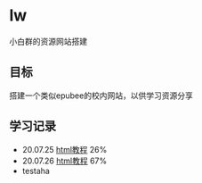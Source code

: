 # lw
小白群的资源网站搭建
## 目标
搭建一个类似epubee的校内网站，以供学习资源分享
## 学习记录
* 20.07.25  [html教程](https://www.imooc.com/learn/9)  26%
* 20.07.26  [html教程](https://www.imooc.com/learn/9)  67%
* testaha